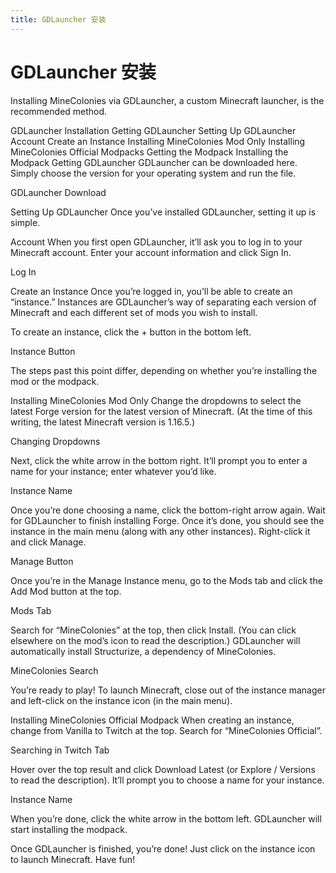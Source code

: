 ```yaml
---
title: GDLauncher 安装
---
```

# GDLauncher 安装
Installing MineColonies via GDLauncher, a custom Minecraft launcher, is the recommended method.

GDLauncher Installation
Getting GDLauncher
Setting Up GDLauncher
Account
Create an Instance
Installing MineColonies Mod Only
Installing MineColonies Official Modpacks
Getting the Modpack
Installing the Modpack
Getting GDLauncher
GDLauncher can be downloaded here. Simply choose the version for your operating system and run the file.

GDLauncher Download

Setting Up GDLauncher
Once you’ve installed GDLauncher, setting it up is simple.

Account
When you first open GDLauncher, it’ll ask you to log in to your Minecraft account. Enter your account information and click Sign In.

Log In

Create an Instance
Once you’re logged in, you’ll be able to create an “instance.” Instances are GDLauncher’s way of separating each version of Minecraft and each different set of mods you wish to install.

To create an instance, click the + button in the bottom left.

Instance Button

The steps past this point differ, depending on whether you’re installing the mod or the modpack.

Installing MineColonies Mod Only
Change the dropdowns to select the latest Forge version for the latest version of Minecraft. (At the time of this writing, the latest Minecraft version is 1.16.5.)

Changing Dropdowns

Next, click the white arrow in the bottom right. It’ll prompt you to enter a name for your instance; enter whatever you’d like.

Instance Name

Once you’re done choosing a name, click the bottom-right arrow again. Wait for GDLauncher to finish installing Forge. Once it’s done, you should see the instance in the main menu (along with any other instances). Right-click it and click Manage.

Manage Button

Once you’re in the Manage Instance menu, go to the Mods tab and click the Add Mod button at the top.

Mods Tab

Search for “MineColonies” at the top, then click Install. (You can click elsewhere on the mod’s icon to read the description.) GDLauncher will automatically install Structurize, a dependency of MineColonies.

MineColonies Search

You’re ready to play! To launch Minecraft, close out of the instance manager and left-click on the instance icon (in the main menu).

Installing MineColonies Official Modpack
When creating an instance, change from Vanilla to Twitch at the top. Search for “MineColonies Official”.

Searching in Twitch Tab

Hover over the top result and click Download Latest (or Explore / Versions to read the description). It’ll prompt you to choose a name for your instance.

Instance Name

When you’re done, click the white arrow in the bottom left. GDLauncher will start installing the modpack.

Once GDLauncher is finished, you’re done! Just click on the instance icon to launch Minecraft. Have fun!